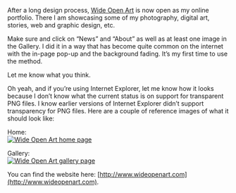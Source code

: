 After a long design process, [Wide Open Art](http://www.wideopenart.com) is now open as my online portfolio. There I am showcasing some of my photography, digital art, stories, web and graphic design, etc.

Make sure and click on “News” and “About” as well as at least one image in the Gallery. I did it in a way that has become quite common on the internet with the in-page pop-up and the background fading. It’s my first time to use the method.

Let me know what you think.

Oh yeah, and if you’re using Internet Explorer, let me know how it looks because I don’t know what the current status is on support for transparent PNG files. I know earlier versions of Internet Explorer didn’t support transparency for PNG files. Here are a couple of reference images of what it should look like:

Home:  
[![Wide Open Art home page](https://i0.wp.com/thoughts.alexseifert.com/wp-content/uploads/2008/07/woa-home-150x150.png?resize=150%2C150 "Wide Open Art Home")](https://i0.wp.com/alexseifert.wordpress.com/wp-content/uploads/2008/07/woa-home.png)

Gallery:  
[![Wide Open Art gallery page](https://i0.wp.com/thoughts.alexseifert.com/wp-content/uploads/2008/07/woa-gallery-150x150.png?resize=150%2C150 "Wide Opena Art Gallery")](https://i0.wp.com/alexseifert.wordpress.com/wp-content/uploads/2008/07/woa-gallery.png)

You can find the website here: [http://www.wideopenart.com](http://www.wideopenart.com).